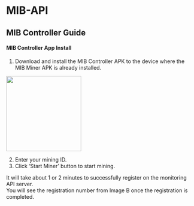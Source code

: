 # MIB-API   


## MIB Controller Guide   



#### MIB Controller App Install

1) Download and install the MIB Controller APK to the device where the MIB Miner APK is already installed.   

<img width="200" src="https://user-images.githubusercontent.com/36949510/76055038-dfff6f00-5fb5-11ea-9d37-ba72667a9ac7.png"></img><br/>


2) Enter your mining ID.   
3) Click ‘Start Miner’ button to start mining.   

It will take about 1 or 2 minutes to successfully register on the monitoring API server.   
You will see the registration number from Image B once the registration is completed.   


